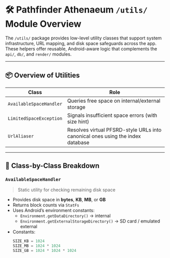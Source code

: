 # 🛠 Pathfinder Athenaeum `/utils/` Module Overview

The `/utils/` package provides low-level utility classes that support system infrastructure, URL mapping, and disk space safeguards across the app. These helpers offer reusable, Android-aware logic that complements the `api/`, `db/`, and `render/` modules.

---

## 📦 Overview of Utilities

| Class                  | Role                                               |
|------------------------|----------------------------------------------------|
| `AvailableSpaceHandler`| Queries free space on internal/external storage    |
| `LimitedSpaceException`| Signals insufficient space errors (with size hint) |
| `UrlAliaser`           | Resolves virtual PFSRD-style URLs into canonical ones using the index database |

---

## 🧰 Class-by-Class Breakdown

### `AvailableSpaceHandler`
> Static utility for checking remaining disk space

- Provides disk space in **bytes**, **KB**, **MB**, or **GB**
- Returns block counts via `StatFs`
- Uses Android’s environment constants:
  - `Environment.getDataDirectory()` → internal
  - `Environment.getExternalStorageDirectory()` → SD card / emulated external
- Constants:
  ```java
  SIZE_KB = 1024
  SIZE_MB = 1024 * 1024
  SIZE_GB = 1024 * 1024 * 1024
